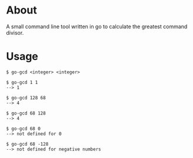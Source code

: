 # About

A small command line tool written in go to calculate the
greatest command divisor.

# Usage

```shell_script
$ go-gcd <integer> <integer>
```

```shell script
$ go-gcd 1 1
--> 1

$ go-gcd 128 68
--> 4

$ go-gcd 68 128
--> 4

$ go-gcd 68 0
--> not defined for 0

$ go-gcd 68 -128
--> not defined for negative numbers
```